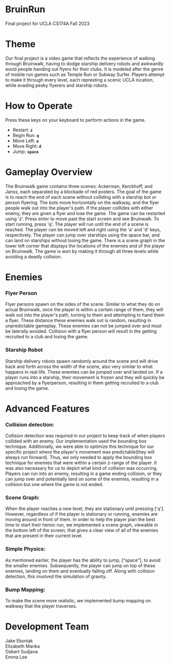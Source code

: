 # BruinRun
Final project for UCLA CS174A Fall 2023

# Theme
Our final project is a video game that reflects the experience of walking through Bruinwalk, having to dodge starship delivery robots and awkwardly avoid people handing out flyers for their clubs. It is modeled after the genre of mobile run games such as Temple Run or Subway Surfer. Players attempt to make it through every level, each represting a scenic UCLA location, while evading pesky flyerers and starship robots.

# How to Operate
Press these keys on your keyboard to perform actions in the game.
- Restart: **`z`**
- Begin Run: **`q`**
- Move Left: **`a`**
- Move Right: **`d`**
- Jump: **`space`**

# Gameplay Overview 
The Bruinwalk game contains three scenes: Ackerman, Kerckhoff, and Janss, each separated by a blockade of red posters. The goal of the game is to reach the end of each scene without colliding with a starship bot or person flyering. The bots move horizontally on the walkway, and the flyer people walk out into the player's path. If the player colllides with either enemy, they are given a flyer and lose the game. The game can be restarted using 'z'. 
Press enter to move past the start screen and see Bruinwalk. To start running, press 'q'. The player will run until the end of a scene is reached. The player can be moved left and right using the 'a' and 'd' keys, respectively. The player can jump over starships using the space bar, and can land on starships without losing the game. 
There is a scene graph in the lower left corner that displays the locations of the enemies and of the player on Bruinwalk. 
The game is won by making it through all three levels while avoiding a deadly collision. 


# Enemies 
### Flyer Person
Flyer persons spawn on the sides of the scene. Similar to what they do on actual Bruinwalk, once the player is within a certain range of them, they will walk out into the player's path, turning to them and attempting to hand them a flyer. These distance these enemies walk out is random, resulting in unpredictable gameplay. These enemies can not be jumped over and must be laterally avoided. Collision with a flyer person will result in the getting recruited to a club and losing the game. 
### Starship Robot
Starship delivery robots spawn randomly around the scene and will drive back and forth across the width of the scene, also very similar to what happens in real life. These enemies can be jumped over and landed on. If a player runs into a starship, their movement is frozen and they will quickly be approached by a flyerperson, resulting in them getting recruited to a club and losing the game.

# Advanced Features
### Collision detection:
Collision detection was required in our project to keep track of when players collided with an enemy. Our implementation used the bounding box technique. Additionally, we were able to optimize this technique for our specific project where the player's movement was predictable(they will always run forward). Thus, we only needed to apply the bounding box technique for enemies that were within a certain z-range of the player. It was also necessary for us to depict what kind of collision was occurring. Players can run into an enemy, resulting in a game ending collision, or they can jump over and potentially land on some of the enemies, resulting in a collision but one where the game is not ended. 

### Scene Graph:
When the player reaches a new level, they are stationary until pressing ['q']. However, regardless of if the player is stationary or running, enemies are moving around in front of them. In order to help the player plan the best time to start their heroic run, we implemented a scene graph, viewable in the bottom left of the screen, that gives a clear view of all of the enemies that are present in their current level. 

### Simple Physics:
As mentioned earlier, the player has the ability to jump, [“space”], to avoid the smaller enemies. Subsequently, the player can jump on top of these enemies, landing on them and eventually falling off. Along with collision detection, this involved the simulation of gravity.

### Bump Mapping:
To make the scene more realistic, we implemented bump mapping on walkway that the player traverses. 

# Development Team
Jake Ekoniak \
Elizabeth Manka \
Osbert Sudjana \
Emma Lee
